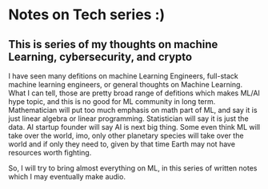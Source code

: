 # Notes on Tech series :)

## This is series of my thoughts on machine Learning, cybersecurity, and crypto

I have seen many defitions on machine Learning Engineers, full-stack machine learning engineers, or general thoughts on Machine Learning. What I can tell, those are pretty broad range of defitions which makes ML/AI hype topic, and this is no good for ML community in long term. Mathematician will put too much emphasis on math part of ML, and say it is just linear algebra or linear programming. Statistician will say it is just the data. AI startup founder will say AI is next big thing. Some even think ML will take over the world, imo, only other planetary species will take over the world and if only they need to, given by that time Earth may not have resources worth fighting.   

So, I will try to bring almost everything on ML, in this series of written notes which I may eventually make audio.

